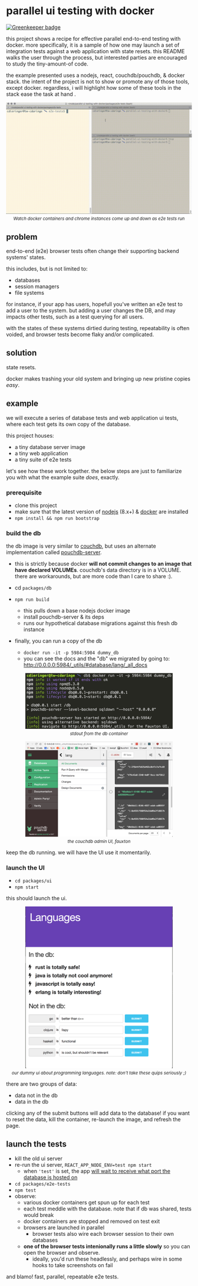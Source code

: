 # parallel ui testing with docker

[![Greenkeeper badge](https://badges.greenkeeper.io/cdaringe/parallel-ui-testing-with-docker.svg)](https://greenkeeper.io/)

this project shows a recipe for effective parallel end-to-end testing with docker.  more specifically, it is a sample of how one may launch a set of integration tests against a web application with state resets.  this README walks the user through the process, but interested parties are encouraged to study the tiny-amount-of code.

the example presented uses a nodejs, react, couchdb/pouchdb, & docker stack.  the intent of the project is not to show or promote any of those tools, except docker.  regardless, i will highlight how some of these tools in the stack ease the task at hand .

<p align="center">
  <img src="img/demo.mov.gif" /><br />
  <small><i>Watch docker containers and chrome instances come up and down as e2e tests run</i></small>
</p>

## problem

end-to-end (e2e) browser tests often change their supporting backend systems' states.

this includes, but is not limited to:

- databases
- session managers
- file systems

for instance, if your app has users, hopefull you've written an e2e test to add a user to the system.  but adding a user changes the DB, and may impacts other tests, such as a test querying for all users.

with the states of these systems dirtied during testing, repeatability is often voided, and browser tests become flaky and/or complicated.

## solution

state resets.

docker makes trashing your old system and bringing up new pristine copies _easy_.

## example

we will execute a series of database tests and web application ui tests, where each test gets its own copy of the database.

this project houses:

- a tiny database server image
- a tiny web application
- a tiny suite of e2e tests

let's see how these work together.  the below steps are just to familiarize you with what the example suite _does_, exactly.

### prerequisite

- clone this project
- make sure that the latest version of [nodejs](https://nodejs.org/en/) (8.x+) & [docker](https://www.docker.com/) are installed
- `npm install && npm run bootstrap`

### build the db

the db image is very similar to [couchdb](http://docs.couchdb.org/), but uses an alternate implementation called [pouchdb-server](https://github.com/pouchdb/pouchdb-server).
  - this is strictly because docker **will not commit changes to an image that have declared VOLUMEs**.  couchdb's data directory is in a VOLUME.  there are workarounds, but are more code than I care to share :).

- cd `packages/db`
- `npm run build`
  - this pulls down a base nodejs docker image
  - install pouchdb-server & its deps
  - runs our hypothetical database migrations against this fresh db instance

- finally, you can run a copy of the db
  - `docker run -it -p 5984:5984 dummy_db`
  - you can see the docs and the "db" we migrated by going to: http://0.0.0.0:5984/_utils/#database/lang/_all_docs

<p align="center">
  <img width="400px" src="img/docker-db.png" /><br />
  <small><i>stdout from the db container</i></small>
</p>

<p align="center">
  <img width="400px" src="img/fauxton.png" /><br />
  <small><i>the couchdb admin UI, fauxton</i></small>
</p>

keep the db running.  we will have the UI use it momentarily.

### launch the UI

- `cd packages/ui`
- `npm start`

this should launch the ui.

<p align="center">
  <img width="400px" src="img/ui.png" /><br />
  <small><i>our dummy ui about programming languages. note: don't take these quips seriously ;)</i></small>
</p>

there are two groups of data:

- data not in the db
- data in the db

clicking any of the submit buttons will add data to the database!  if you want to reset the data, kill the container, re-launch the image, and refresh the page.

## launch the tests

- kill the old ui server
- re-run the ui server, `REACT_APP_NODE_ENV=test npm start`
  - when `'test'` is set, the app [will wait to receive what port the database is hosted on](https://github.com/cdaringe/parallel-ui-testing-with-docker/blob/3a6e6ffcb33e4a65b2871b574dd61a283f2e63df/packages/ui/src/util/globals.js#L23-L28)
- `cd packages/e2e-tests`
- `npm test`
- observe:
  - various docker containers get spun up for each test
  - each test meddle with the database. note that if db was shared, tests would break
  - docker containers are stopped and removed on test exit
  - browsers are launched in parallel
    - browser tests also wire each browser session to their own databases
  - **one of the browser tests intenionally runs a little slowly** so you can open the browser and observe.
    - ideally, you'd run these headlessly, and perhaps wire in some hooks to take screenshots on fail

and blamo!  fast, parallel, repeatable e2e tests.
